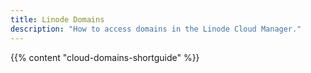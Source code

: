 ```yaml
---
title: Linode Domains
description: "How to access domains in the Linode Cloud Manager."
---
```


{{% content "cloud-domains-shortguide" %}}
